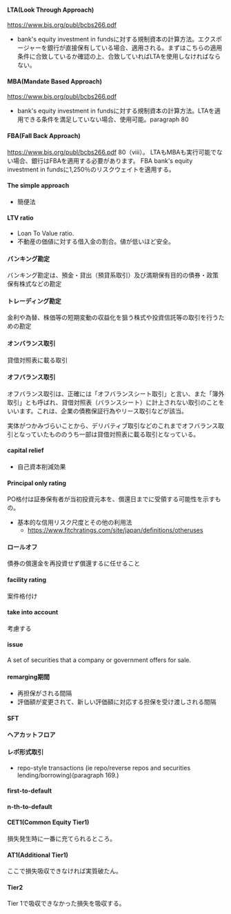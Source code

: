 #### LTA(Look Through Approach)
https://www.bis.org/publ/bcbs266.pdf
- bank's equity investment in fundsに対する規制資本の計算方法。エクスポージャーを銀行が直接保有している場合、適用される。まずはこちらの適用条件に合致しているか確認の上、合致していればLTAを使用しなければならない。

#### MBA(Mandate Based Approach)
https://www.bis.org/publ/bcbs266.pdf
- bank's equity investment in fundsに対する規制資本の計算方法。LTAを適用できる条件を満足していない場合、使用可能。paragraph 80


#### FBA(Fall Back Approach)
https://www.bis.org/publ/bcbs266.pdf
80（viii）。 LTAもMBAも実行可能でない場合、銀行はFBAを適用する必要があります。 FBA
bank's equity investment in fundsに1,250％のリスクウェイトを適用する。


#### The simple approach
- 簡便法


#### LTV ratio
- Loan To Value ratio. 
- 不動産の価値に対する借入金の割合。値が低いほど安全。

#### バンキング勘定
バンキング勘定は、預金・貸出（預貸系取引）及び満期保有目的の債券・政策保有株式などの勘定

#### トレーディング勘定
金利や為替、株価等の短期変動の収益化を狙う株式や投資信託等の取引を行うための勘定

#### オンバランス取引
貸借対照表に載る取引

#### オフバランス取引
オフバランス取引は、正確には「オフバランスシート取引」と言い、また「簿外取引」とも呼ばれ、貸借対照表（バランスシート）に計上されない取引のことをいいます。これは、企業の債務保証行為やリース取引などが該当。

実体がつかみづらいことから、デリバティブ取引などのこれまでオフバランス取引となっていたもののうち一部は貸借対照表に載る取引となっている。

#### capital relief
- 自己資本削減効果

#### Principal only rating
PO格付は証券保有者が当初投資元本を、償還日までに受領する可能性を示すもの。

- 基本的な信用リスク尺度とその他の利用法
  - https://www.fitchratings.com/site/japan/definitions/otheruses


#### ロールオフ
債券の償還金を再投資せず償還するに任せること

#### facility rating
案件格付け

#### take into account
考慮する

#### issue
A set of securities that a company or government offers for sale.



#### remarging期間
- 再担保がされる間隔
- 評価額が変更されて、新しい評価額に対応する担保を受け渡しされる間隔
#### SFT
#### ヘアカットフロア
#### レポ形式取引
- repo-style transactions (ie repo/reverse repos and securities lending/borrowing)(paragraph 169.)

#### first-to-default

#### n-th-to-default


#### CET1(Common Equity Tier1)
損失発生時に一番に充てられるところ。

#### AT1(Additional Tier1)

ここで損失吸収できなければ実質破たん。

#### Tier2
Tier 1で吸収できなかった損失を吸収する。
